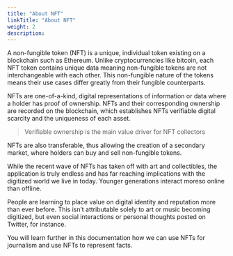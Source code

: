 ```yaml
---
title: "About NFT"
linkTitle: "About NFT"
weight: 2
description:
---
```


A non-fungible token (NFT) is a unique, individual token existing on a blockchain such as Ethereum. Unlike cryptocurrencies like bitcoin, each NFT token contains unique data meaning non-fungible tokens are not interchangeable with each other. This non-fungible nature of the tokens means their use cases differ greatly from their fungible counterparts.

NFTs are one-of-a-kind, digital representations of information or data where a holder has proof of ownership. NFTs and their corresponding ownership are recorded on the blockchain, which establishes NFTs verifiable digital scarcity and the uniqueness of each asset.

> Verifiable ownership is the main value driver for NFT collectors

NFTs are also transferable, thus allowing the creation of a secondary market, where holders can buy and sell non-fungible tokens.

While the recent wave of NFTs has taken off with art and collectibles, the application is truly endless and has far reaching implications with the digitized world
we live in today. Younger generations interact moreso online than offline. 

People are learning to place value on digital identity and reputation more than ever before. This isn’t attributable solely to art or music becoming digitized, but even social interactions or personal thoughts posted on Twitter, for instance. 

You will learn further in this documentation how we can use NFTs for journalism and use NFTs to represent facts.
